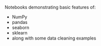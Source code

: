 Notebooks demonstrating basic features of:

* NumPy
* pandas
* seaborn
* sklearn
* along with some data cleaning examples
